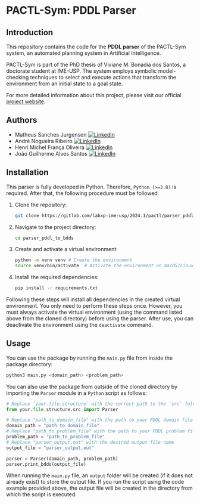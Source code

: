 # PACTL-Sym: PDDL Parser

## Introduction
This repository contains the code for the **PDDL parser** of the PACTL-Sym system, an automated planning system in Artificial Intelligence.

PACTL-Sym is part of the PhD thesis of Viviane M. Bonadia dos Santos, a doctorate student at IME-USP. The system employs symbolic model-checking techniques to select and execute actions that transform the environment from an initial state to a goal state.

For more detailed information about this project, please visit our official [project website](https://pactl-sym-labxp-ime-usp-2024-1-pactl-6e30bbe1f76ac247ed32d018b5.gitlab.io).

## Authors
- Matheus Sanches Jurgensen [![LinkedIn](https://img.shields.io/badge/LinkedIn-Profile-blue)](https://www.linkedin.com/in/matheusjurgensen/)
- André Nogueira Ribeiro [![LinkedIn](https://img.shields.io/badge/LinkedIn-Profile-blue)](https://www.linkedin.com/in/andré-nogueira-ribeiro-0172ba24b/)
- Henri Michel França Oliveira [![LinkedIn](https://img.shields.io/badge/LinkedIn-Profile-blue)](https://www.linkedin.com/in/henri-michel-5763612ba/)
- João Guilherme Alves Santos [![LinkedIn](https://img.shields.io/badge/LinkedIn-Profile-blue)](https://www.linkedin.com/in/joao-guilherme-santos-8312a5208/)

## Installation
This parser is fully developed in Python. Therefore, `Python (>=3.8)` is required. After that, the following procedure
must be followed:
1. Clone the repository:

    ```bash
    git clone https://gitlab.com/labxp-ime-usp/2024.1/pactl/parser_pddl_to_bdds.git
    ```
2. Navigate to the project directory:

    ```bash
    cd parser_pddl_to_bdds
    ```
3. Create and activate a virtual environment:

    ```bash
    python -m venv venv # Create the environment
    source venv/bin/activate  # Activate the environment on macOS/Linux
    ```
4. Install the required dependencies:

    ```bash
    pip install -r requirements.txt
    ```

Following these steps will install all dependencies in the created virtual environment. You only need to perform these steps once. However, you must always activate the virtual environment (using the command listed above from the cloned directory) before using the parser. After use, you can deactivate the environment using the `deactivate` command.

## Usage
You can use the package by running the `main.py` file from inside the package directory:

```bash
python3 main.py <domain_path> <problem_path>
```

You can also use the package from outside of the cloned directory by importing the `Parser` module in a `Python` script as follows:

```python
# Replace `your.file.structure` with the correct path to the `src` folder
from your.file.structure.src import Parser

# Replace "path_to_domain_file" with the path to your PDDL domain file
domain_path = "path_to_domain_file"
# Replace "path_to_problem_file" with the path to your PDDL problem file
problem_path = "path_to_problem_file"
# Replace "parser_output.out" with the desired output file name
output_file = "parser_output.out"

parser = Parser(domain_path, problem_path)
parser.print_bdds(output_file)
```

When running the `main.py` file, an `output` folder will be created (if it does not already exist) to store the output file. If you run the script using the code example provided above, the output file will be created in the directory from which the script is executed.